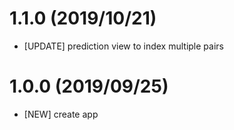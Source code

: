 # 1.1.0 (2019/10/21)
- [UPDATE] prediction view to index multiple pairs

# 1.0.0 (2019/09/25)
- [NEW] create app

